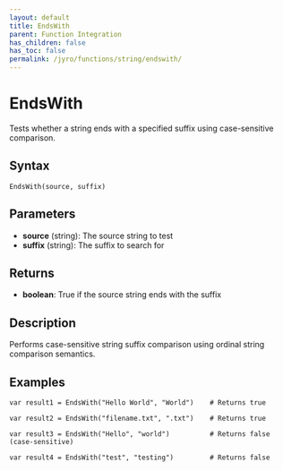 ```yaml
---
layout: default
title: EndsWith
parent: Function Integration
has_children: false
has_toc: false
permalink: /jyro/functions/string/endswith/
---
```


# EndsWith

Tests whether a string ends with a specified suffix using case-sensitive comparison.

## Syntax

```jyro
EndsWith(source, suffix)
```

## Parameters

- **source** (string): The source string to test
- **suffix** (string): The suffix to search for

## Returns

- **boolean**: True if the source string ends with the suffix

## Description

Performs case-sensitive string suffix comparison using ordinal string comparison semantics.

## Examples

```jyro
var result1 = EndsWith("Hello World", "World")    # Returns true
```

```jyro
var result2 = EndsWith("filename.txt", ".txt")    # Returns true
```

```jyro
var result3 = EndsWith("Hello", "world")          # Returns false (case-sensitive)
```

```jyro
var result4 = EndsWith("test", "testing")         # Returns false
```
